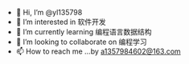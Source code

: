 - 👋 Hi, I’m @yl135798
- 👀 I’m interested in 软件开发
- 🌱 I’m currently learning 编程语言数据结构
- 💞️ I’m looking to collaborate on 编程学习
- 📫 How to reach me ...by a1357984602@163.com

<!---
yl135798/yl135798 is a ✨ special ✨ repository because its `README.md` (this file) appears on your GitHub profile.
You can click the Preview link to take a look at your changes.
--->
